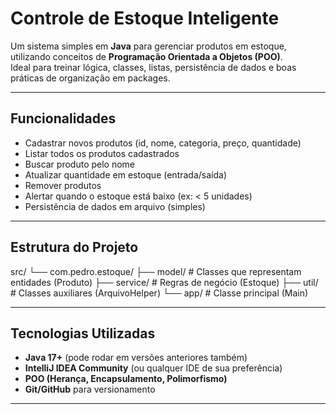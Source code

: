#  Controle de Estoque Inteligente

Um sistema simples em **Java** para gerenciar produtos em estoque, utilizando conceitos de **Programação Orientada a Objetos (POO)**.  
Ideal para treinar lógica, classes, listas, persistência de dados e boas práticas de organização em packages.

---

##  Funcionalidades
- Cadastrar novos produtos (id, nome, categoria, preço, quantidade)
- Listar todos os produtos cadastrados
- Buscar produto pelo nome
- Atualizar quantidade em estoque (entrada/saída)
- Remover produtos
- Alertar quando o estoque está baixo (ex: < 5 unidades)
- Persistência de dados em arquivo (simples)

---

##  Estrutura do Projeto

src/
└── com.pedro.estoque/
├── model/ # Classes que representam entidades (Produto)
├── service/ # Regras de negócio (Estoque)
├── util/ # Classes auxiliares (ArquivoHelper)
└── app/ # Classe principal (Main)


---

##  Tecnologias Utilizadas
- **Java 17+** (pode rodar em versões anteriores também)
- **IntelliJ IDEA Community** (ou qualquer IDE de sua preferência)
- **POO (Herança, Encapsulamento, Polimorfismo)**
- **Git/GitHub** para versionamento

---


